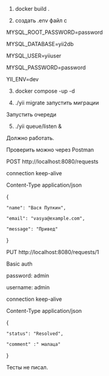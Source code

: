 1) docker build .
   


2) создать .env файл c
   
MYSQL_ROOT_PASSWORD=password

MYSQL_DATABASE=yii2db

MYSQL_USER=yiiuser

MYSQL_PASSWORD=password

YII_ENV=dev


3) docker compose -up -d


4) ./yii migrate запустить миграции


Запустить очереди 

5) ./yii queue/listen & 


 Должно работать.



Проверить можно через Postman


POST http://localhost:8080/requests

connection keep-alive

Content-Type application/json


{

    "name": "Вася Пупкин",
    
    "email": "vasya@example.com",
    
    "message": "Привед"
    
}



PUT http://localhost:8080/requests/1

Basic auth

password: admin

username: admin 



connection keep-alive

Content-Type application/json

{

    "status": "Resolved",
    
    "comment" :" малаца"
    
}

Тесты не писал.
